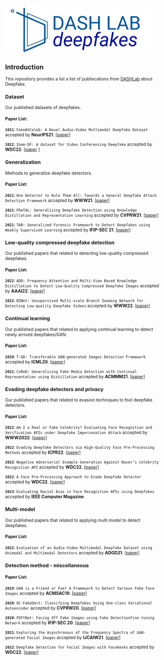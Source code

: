 <img src="asset/icon.png" title="Logo" width="500" />

## Introduction

This repository provides a list a list of publiscations from [DASHLab](https://dash-lab.github.io/) about Deepfake.

### Dataset
Our published datasets of deepfakes.

#### Paper List:

**`2021`**: `FakeAVCeleb: A Novel Audio-Video Multimodal Deepfake Dataset` accepted by **NeurIPS21**. [[paper](https://arxiv.org/abs/2108.05080)]


**`2022`**: `Zoom-DF: A dataset for Video Conferencing Deepfake` accepted by **WDC22**. [[paper](https://dl.acm.org/doi/abs/10.1145/3494109.3527195) ]

### Generalization
Methods to generalize deepfake detectors.

#### Paper List:


**`2021`**: `One Detector to Rule Them All: Towards a General Deepfake Attack Detection Framework` accepted by **WWW21**. [[paper](https://dl.acm.org/doi/abs/10.1145/3442381.3449809)]

**`2021`**: `FReTAL: Generalizing Deepfake Detection using Knowledge Distillation and Representation Learning` accepted by **CVPRW21**. [[paper](https://openaccess.thecvf.com/content/CVPR2021W/WMF/html/Kim_FReTAL_Generalizing_Deepfake_Detection_Using_Knowledge_Distillation_and_Representation_Learning_CVPRW_2021_paper.html)]

**`2021`**: `TAR: Generalized Forensic Framework to Detect Deepfakes using Weakly Supervised Learning` accepted by **IFIP-SEC 21**. [[paper](https://arxiv.org/abs/2105.06117)]

### Low-quality compressed deepfake detection
Our published papers that related to detecting low-quality compressed deepfakes.

#### Paper List:

**`2022`**: `ADD: Frequency Attention and Multi-View Based Knowledge Distillation to Detect Low-Quality Compressed Deepfake Images` accepted by **AAAI22**. [[paper](https://ojs.aaai.org/index.php/AAAI/article/view/19886)]

**`2022`**: `BZNet: Unsupervised Multi-scale Branch Zooming Network for Detecting Low-quality Deepfake Videos` accepted by **WWW22**. [[paper](https://dl.acm.org/doi/abs/10.1145/3485447.3512245)]



### Continual learning
Our published papers that related to applying continual learning to detect newly arrived deepfakes/GAN.

#### Paper List:

**`2020`**: `T-GD: Transferable GAN-generated Images Detection Framework` accepted by **ICML20**. [[paper](https://arxiv.org/abs/2008.04115)]

**`2021`**: `CoReD: Generalizing Fake Media Detection with Continual Representation using Distillation` accepted by **ACMMM21**. [[paper](https://arxiv.org/abs/2107.02408)]


### Evading deepfake detectors and privacy
Our published papers that related to evasion techniques to fool deepfake detectors.

#### Paper List:

**`2022`**: `Am I a Real or Fake Celebrity? Evaluating Face Recognition and Verification APIs under Deepfake Impersonation Attack` accepted by **WWW2022**. [[paper](https://arxiv.org/abs/2103.00847)]

**`2022`**: `Evading Deepfake Detectors via High-Quality Face Pre-Processing Methods` accepted by **ICPR22**. [[paper](https://ieeexplore.ieee.org/document/9956520)]

**`2022`**: `Negative Adversarial Example Generation Against Naver’s Celebrity Recognition API` accepted by **WDC22**. [[paper](https://dl.acm.org/doi/abs/10.1145/3494109.3527193)]

**`2022`**: `A Face Pre-Processing Approach to Evade Deepfade Detector` accepted by **WDC22**. [[paper](https://dl.acm.org/doi/10.1145/3494109.3527190)]

**`2023`**: `Evaluating Racial Bias in Face Recognition APIs using Deepfakes` accepted by **IEEE Computer Magazine**. 


### Multi-model
Our published papers that related to  applying multi model to detect deepfakes.

#### Paper List:

**`2022`**: `Evaluation of an Audio-Video Multimodal Deepfake Dataset using Unimodal and Multimodal Detectors` accepted by **ADGD21**. [[paper](https://arxiv.org/abs/2109.02993)]


### Detection method - miscellaneous


#### Paper List:

**`2019`**: `GAN is a Friend or Foe? A Framework to Detect Various Fake Face Images` accepted by **ACMSAC19**. [[paper](https://dl.acm.org/doi/10.1145/3297280.3297410)]


**`2020`**: `OC-FakeDect: Classifying Deepfakes Using One-class Variational Autoencoder` accepted by **CVPRW20**. [[paper](https://openaccess.thecvf.com/content_CVPRW_2020/papers/w39/Khalid_OC-FakeDect_Classifying_Deepfakes_Using_One-Class_Variational_Autoencoder_CVPRW_2020_paper.pdf)]

**`2020`**: `FDFtNet: Facing Off Fake Images using Fake DetectionFine-tuning Network`  accepted by **IFIP-SEC 20**. [[paper](https://arxiv.org/abs/2001.01265)]

**`2021`**: `Exploring the Asynchronous of the Frequency Spectra of GAN-generated Facial Images` accepted by **IJCAIW21**. [[paper](https://arxiv.org/abs/2112.08050)]


**`2022`**: `Deepfake Detection for Facial Images with Facemasks` accepted by **WDC22**. [[paper](https://arxiv.org/abs/2202.11359)]





